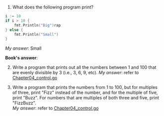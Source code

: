 1. What does the following program print?  
```go
i := 10
if i > 10 {
	fmt.Println("Big")rap
} else {
	fmt.Println("Small")
}
```

*My answer*: Small

**Book's answer**:   

2. Write a program that prints out all the numbers between 1 and 100 that are evenly divisible by 3 (i.e., 3, 6, 9, etc).
*My answer*: refer to [Chapter04_control.go](Chapter04_control.go)  
   

   
3. Write a program that prints the numbers from 1 to 100, but for multiples of three, print "Fizz" instead of the number, and for the multiple of five, print "Buzz". For numbers that are multiples of both three and five, print "FizzBuzz".  
   *My answer*: refer to [Chapter04_control.go](Chapter04_control.go)  

